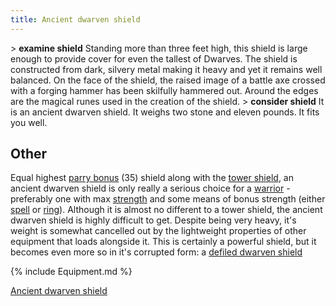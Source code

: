 ```yaml
---
title: Ancient dwarven shield
---
```


\> **examine shield**
Standing more than three feet high, this shield is large enough to
provide
cover for even the tallest of Dwarves. The shield is constructed from
dark,
silvery metal making it heavy and yet it remains well balanced. On the
face
of the shield, the raised image of a battle axe crossed with a forging
hammer
has been skilfully hammered out. Around the edges are the magical runes
used
in the creation of the shield.
\> **consider shield**
It is an ancient dwarven shield.
It weighs two stone and eleven pounds.
It fits you well.

## Other

Equal highest [parry bonus](parry_bonus "wikilink") (35) shield along
with the [tower shield](tower_shield "wikilink"), an ancient dwarven
shield is only really a serious choice for a
[warrior](warrior "wikilink") - preferably one with max
[strength](strength "wikilink") and some means of bonus strength (either
[spell](Strength_spell "wikilink") or [ring](jewelled_ring "wikilink")).
Although it is almost no different to a tower shield, the ancient
dwarven shield is highly difficult to get. Despite being very heavy,
it's weight is somewhat cancelled out by the lightweight properties of
other equipment that loads alongside it. This is certainly a powerful
shield, but it becomes even more so in it's corrupted form: a [defiled
dwarven shield](defiled_dwarven_shield "wikilink")

{% include Equipment.md %}

[Ancient dwarven shield](Category:_Shields "wikilink")